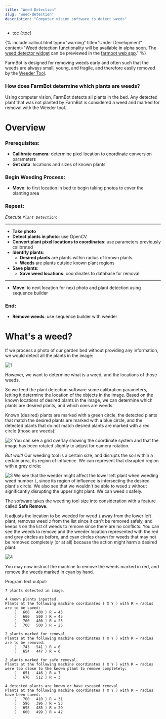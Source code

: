 ```yaml
---
title: "Weed Detection"
slug: "weed-detection"
description: "Computer vision software to detect weeds"
---
```


* toc
{:toc}


{%
include callout.html
type="warning"
title="Under Development"
content="Weed detection functionality will be available in alpha soon. The [weed detector widget](https://software.farmbot.io/docs/device#weed-detector) can be previewed in the [farmbot web app](https://my.farmbot.io)."
%}

FarmBot is designed for removing weeds early and often such that the weeds are always small, young, and fragile, and therefore easily removed by the [Weeder Tool](https://genesis.farmbot.io/docs/weeder).

### How does FarmBot determine which plants are weeds?

Using computer vision, FarmBot detects all plants in the bed. Any detected plant that was not planted by FarmBot is considered a weed and marked for removal with the Weeder tool.



# Overview

### **Prerequisites:**
* **Calibrate camera**: determine pixel location to coordinate conversion parameters
* **Get data**: locations and sizes of known plants

### **Begin Weeding Process:**
* **Move**: to first location in bed to begin taking photos to cover the planting area

### **Repeat:**
_Execute `Plant Detection`_:
***
* **Take photo**
* **Detect plants in photo**: use OpenCV
* **Convert plant pixel locations to coordinates**: use parameters previously calibrated
* **Identify plants**:
  * **Desired plants** are plants within radius of known plants
  * **Weeds** are plants outside known plant regions
* **Save plants**:
  * **Save weed locations**: coordinates to database for removal

***
* **Move**: to next location for next photo and plant detection using sequence builder

### **End:**
* **Remove weeds**: use sequence builder with weeder

# What's a weed?

If we process a photo of our garden bed without providing any information, we would detect all the plants in the image:

![1](https://cloud.githubusercontent.com/assets/12681652/23282676/1e3a6786-f9d7-11e6-8996-c1b1f3914d8a.jpg)

However, we want to determine what is a weed, and the locations of those weeds.

So we feed the plant detection software some calibration parameters, letting it determine the location of the objects in the image. Based on the known locations of desired plants in the image, we can determine which plants are desired plants, and which ones are weeds.

Known (desired) plants are marked with a green circle, the detected plants that match the desired plants are marked with a blue circle, and the detected plants that do not match desired plants are marked with a red circle (those are weeds):

![2](https://cloud.githubusercontent.com/assets/12681652/23282677/1e4de202-f9d7-11e6-8fa5-8c18e9b8f763.jpg)
You can see a grid overlay showing the coordinate system and that the image has been rotated slightly to adjust for camera rotation.

_But wait!_ Our weeding tool is a certain size, and disrupts the soil within a certain area, its region of influence. We can represent that disrupted region with a grey circle:

![3](https://cloud.githubusercontent.com/assets/12681652/23282511/54ca2c92-f9d6-11e6-82f5-e63d5e831bb4.jpg)
We see that the weeder might affect the lower left plant when weeding weed number `1`, since its region of influence is intersecting the desired plant's circle. We also see that we wouldn't be able to weed `2` without significantly disrupting the upper right plant. We can weed `3` safely.

The software takes the weeding tool size into consideration with a feature called __Safe Remove__.

It adjusts the location to be weeded for weed `1` away from the lower left plant, removes weed `2` from the list since it can't be removed safely, and keeps `3` on the list of weeds to remove since there are no conflicts. You can see the weeds to remove and the weeder location represented with the red and grey circles as before, and cyan circles drawn for weeds that may not be removed completely (or at all) because the action might harm a desired plant:

![4](https://cloud.githubusercontent.com/assets/12681652/23282510/54c85e8a-f9d6-11e6-9b46-3dcd304c4e3d.jpg)

You may now instruct the machine to remove the weeds marked in red, and remove the weeds marked in cyan by hand.

Program text output:
```
7 plants detected in image.

4 known plants inputted.
Plants at the following machine coordinates ( X Y ) with R = radius are to be saved:
    (   600   400 ) R = 45
    (   600   500 ) R = 45
    (   700   400 ) R = 25
    (   700   500 ) R = 25

2 plants marked for removal.
Plants at the following machine coordinates ( X Y ) with R = radius are to be removed:
    (   743   541 ) R = 6
    (   654   447 ) R = 6

2 plants marked for safe removal.
Plants at the following machine coordinates ( X Y ) with R = radius were too close to the known plant to remove completely:
    (   651   446 ) R = 7
    (   676   512 ) R = 3

4 detected plants are known or have escaped removal.
Plants at the following machine coordinates ( X Y ) with R = radius have been saved:
    (   700   410 ) R = 31
    (   596   396 ) R = 53
    (   698   485 ) R = 29
    (   600   499 ) R = 42
```
